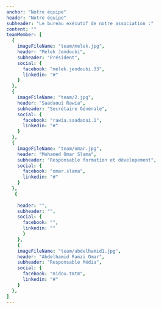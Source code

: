 ```yaml
---
anchor: "Notre équipe"
header: "Notre équipe"
subheader: "Le bureau exécutif de notre association :"
content: ""
teamMember: [
  {
    imageFileName: "team/melek.jpg",
    header: "Melek Jendoubi",
    subheader: "Président",
    social: {
      facebook: "melek.jendoubi.33",
      linkedin: "#"
    }
  },
  {
    imageFileName: "team/2.jpg",
    header: "Saadaoui Rawia",
    subheader: "Secrétaire Générale",
    social: {
      facebook: "rawia.saadaoui.1",
      linkedin: "#"
    }
  },
  {
    imageFileName: "team/omar.jpg",
    header: "Mohamed Omar Slama",
    subheader: "Responsable formation et dévelopement",
    social: {
      facebook: "omar.slama",
      linkedin: "#"
    }
  }, 
   {
    
    header: "",
    subheader: "",
    social: {
      facebook: "",
      linkedin: ""
      }
    },
    {
    imageFileName: "team/abdelhamid1.jpg",
    header: "Abdelhamid Ramzi Omar",
    subheader: "Responsable Média",
    social: {
      facebook: "midou.tmtm",
      linkedin: "#"
    }
  },
]
---
```

